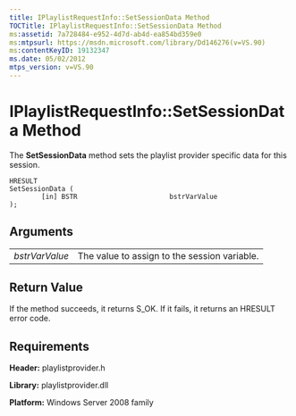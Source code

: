 ```yaml
---
title: IPlaylistRequestInfo::SetSessionData Method
TOCTitle: IPlaylistRequestInfo::SetSessionData Method
ms:assetid: 7a728484-e952-4d7d-ab4d-ea854bd359e0
ms:mtpsurl: https://msdn.microsoft.com/library/Dd146276(v=VS.90)
ms:contentKeyID: 19132347
ms.date: 05/02/2012
mtps_version: v=VS.90
---
```


# IPlaylistRequestInfo::SetSessionData Method

The **SetSessionData** method sets the playlist provider specific data for this session.

    HRESULT
    SetSessionData (
            [in] BSTR                       bstrVarValue
    );

## Arguments

|||
|--- |--- |
|*bstrVarValue*|The value to assign to the session variable.|


## Return Value

If the method succeeds, it returns S\_OK. If it fails, it returns an HRESULT error code.

## Requirements

**Header:** playlistprovider.h

**Library:** playlistprovider.dll

**Platform:** Windows Server 2008 family

